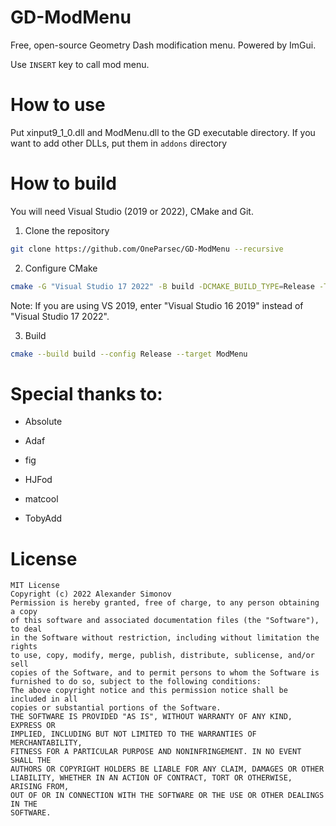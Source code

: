 # GD-ModMenu
Free, open-source Geometry Dash modification menu. Powered by ImGui.

Use `INSERT` key to call mod menu.

# How to use
Put xinput9_1_0.dll and ModMenu.dll to the GD executable directory. If you want to add other DLLs, put them in `addons` directory

# How to build

You will need Visual Studio (2019 or 2022), CMake and Git.

1. Clone the repository
```bash
git clone https://github.com/OneParsec/GD-ModMenu --recursive
```
2. Configure CMake
```bash
cmake -G "Visual Studio 17 2022" -B build -DCMAKE_BUILD_TYPE=Release -T host=x86 -A win32
```

Note: If you are using VS 2019, enter "Visual Studio 16 2019" instead of "Visual Studio 17 2022".

3. Build
```bash
cmake --build build --config Release --target ModMenu
```
# Special thanks to:

- Absolute

- Adaf

- fig

- HJFod

- matcool

- TobyAdd

# License
```
MIT License
Copyright (c) 2022 Alexander Simonov
Permission is hereby granted, free of charge, to any person obtaining a copy
of this software and associated documentation files (the "Software"), to deal
in the Software without restriction, including without limitation the rights
to use, copy, modify, merge, publish, distribute, sublicense, and/or sell
copies of the Software, and to permit persons to whom the Software is
furnished to do so, subject to the following conditions:
The above copyright notice and this permission notice shall be included in all
copies or substantial portions of the Software.
THE SOFTWARE IS PROVIDED "AS IS", WITHOUT WARRANTY OF ANY KIND, EXPRESS OR
IMPLIED, INCLUDING BUT NOT LIMITED TO THE WARRANTIES OF MERCHANTABILITY,
FITNESS FOR A PARTICULAR PURPOSE AND NONINFRINGEMENT. IN NO EVENT SHALL THE
AUTHORS OR COPYRIGHT HOLDERS BE LIABLE FOR ANY CLAIM, DAMAGES OR OTHER
LIABILITY, WHETHER IN AN ACTION OF CONTRACT, TORT OR OTHERWISE, ARISING FROM,
OUT OF OR IN CONNECTION WITH THE SOFTWARE OR THE USE OR OTHER DEALINGS IN THE
SOFTWARE.
```
